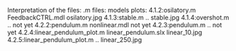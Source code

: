 Interpretation of the files:
.m files:				models				plots:
4.1.2:osilatory.m			FeedbackCTRL.mdl		osilatory.jpg
4.1.3:stable.m				..				stable.jpg
4.1.4:overshot.m			..				not yet
4.2.2:pendulum.m			nonlinear.mdl			not yet
4.2.3:pendulum.m			..				not yet
4.2.4:linear_pendulum_plot.m		linear_pendulum.slx		linear_10.jpg
4.2.5:linear_pendulum_plot.m		..				linear_250.jpg
